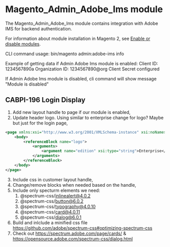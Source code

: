 # Magento_Admin_Adobe_Ims module

The Magento_Admin_Adobe_Ims module contains integration with Adobe IMS for backend authentication.

For information about module installation in Magento 2, see [Enable or disable modules](https://devdocs.magento.com/guides/v2.4/install-gde/install/cli/install-cli-subcommands-enable.html).

CLI command usage:
bin/magento admin:adobe-ims info

Example of getting data if Admin Adobe Ims module is enabled:
Client ID: 1234567890a
Organization ID: 1234567890@org
Client Secret configured

If Admin Adobe Ims module is disabled, cli command will show message "Module is disabled"

CABPI-196 Login Display
---

1. Add new layout handle to page if our module is enabled,
2. Update header logo. Using similar to enterprise change for logo? Maybe but just for the login page,

```xml
<page xmlns:xsi="http://www.w3.org/2001/XMLSchema-instance" xsi:noNamespaceSchemaLocation="urn:magento:framework:View/Layout/etc/page_configuration.xsd">
    <body>
        <referenceBlock name="logo">
            <arguments>
                <argument name="edition" xsi:type="string">Enterprise</argument>
            </arguments>
        </referenceBlock>
    </body>
</page>
```

3. Include css in customer layout handle,
4. Change/remove blocks when needed based on the handle,
5. Include only specturm elements we need:
   1. @spectrum-css/inlinealert@4.0.2
   2. @spectrum-css/button@6.0.2
   3. @spectrum-css/typography@4.0.10
   4. @spectrum-css/card@4.0.11
   5. @spectrum-css/dialog@6.0.1
6. Build and inlclude a minified css file https://github.com/adobe/spectrum-css#optimizing-spectrum-css
7. Check out https://spectrum.adobe.com/page/cards/ & https://opensource.adobe.com/spectrum-css/dialog.html
